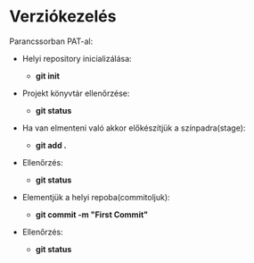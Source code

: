 
# Verziókezelés 

Parancssorban PAT-al:

- Helyi repository inicializálása:
    - **git init**

- Projekt könyvtár ellenőrzése:
    - **git status**

- Ha van elmenteni való akkor előkészítjük a színpadra(stage):
    - **git add .**

- Ellenőrzés:
    - **git status**

- Elementjük a helyi repoba(commitoljuk):
    - **git commit -m "First Commit"**

- Ellenőrzés:
    - **git status**
